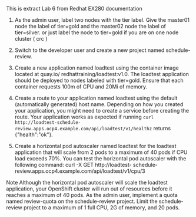 This is extract Lab 6 from Redhat EX280 documentation

1. As the admin user, label two nodes with the tier label. Give the master01 node the label
of tier=gold and the master02 node the label of tier=silver.
                or
just label the node to tier=gold if you are on one node cluster ( crc )

2. Switch to the developer user and create a new project named schedule-review.

3. Create a new application named loadtest using the container image located at quay.io/
redhattraining/loadtest:v1.0. The loadtest application should be deployed to
nodes labeled with tier=gold. Ensure that each container requests 100m of CPU and
20Mi of memory.

4. Create a route to your application named loadtest using the default (automatically
generated) host name. Depending on how you created your application, you might need
to create a service before creating the route. Your application works as expected if running
`curl http://loadtest-schedule-review.apps.ocp4.example.com/api/loadtest/v1/healthz` returns {"health":"ok"}.

5. Create a horizontal pod autoscaler named loadtest for the loadtest application that
will scale from 2 pods to a maximum of 40 pods if CPU load exceeds 70%. You can test the
horizontal pod autoscaler with the following command: curl -X GET http://loadtest-
schedule-review.apps.ocp4.example.com/api/loadtest/v1/cpu/3

Note
Although the horizontal pod autoscaler will scale the loadtest application, your
OpenShift cluster will run out of resources before it reaches a maximum of 40 pods.
As the admin user, implement a quota named review-quota on the schedule-review
project. Limit the schedule-review project to a maximum of 1 full CPU, 2G of memory,
and 20 pods.
